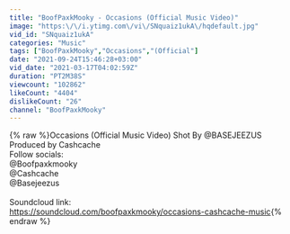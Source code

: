 ```yaml
---
title: "BoofPaxkMooky - Occasions (Official Music Video)"
image: "https:\/\/i.ytimg.com\/vi\/SNquaiz1ukA\/hqdefault.jpg"
vid_id: "SNquaiz1ukA"
categories: "Music"
tags: ["BoofPaxkMooky","Occasions","(Official"]
date: "2021-09-24T15:46:28+03:00"
vid_date: "2021-03-17T04:02:59Z"
duration: "PT2M38S"
viewcount: "102862"
likeCount: "4404"
dislikeCount: "26"
channel: "BoofPaxkMooky"
---
```

{% raw %}Occasions (Official Music Video) Shot By @BASEJEEZUS <br />Produced by Cashcache<br />Follow socials:<br />@Boofpaxkmooky <br />@Cashcache<br />@Basejeezus<br /><br />Soundcloud link:<br /><a rel="nofollow" target="blank" href="https://soundcloud.com/boofpaxkmooky/occasions-cashcache-music">https://soundcloud.com/boofpaxkmooky/occasions-cashcache-music</a>{% endraw %}

